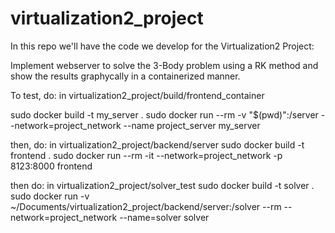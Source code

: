 # virtualization2_project
In this repo we'll have the code we develop for the Virtualization2 Project:

Implement webserver to solve the 3-Body problem using a RK method and show the results graphycally in a containerized manner.


To test, do:
in virtualization2_project/build/frontend_container

sudo docker build -t my_server .
sudo docker run --rm  -v "$(pwd)":/server --network=project_network --name project_server my_server

then, do:
in virtualization2_project/backend/server
sudo docker build -t frontend .
sudo docker run --rm -it --network=project_network -p 8123:8000 frontend


then do:
in virtualization2_project/solver_test
sudo docker build -t solver .
sudo docker run -v ~/Documents/virtualization2_project/backend/server:/solver --rm --network=project_network --name=solver solver
